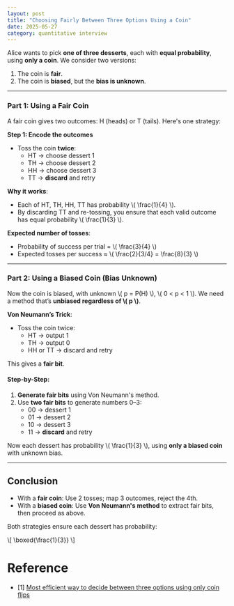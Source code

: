 ```yaml
---
layout: post
title: "Choosing Fairly Between Three Options Using a Coin"
date: 2025-05-27
category: quantitative interview
---
```


Alice wants to pick **one of three desserts**, each with **equal probability**, using **only a coin**. We consider two versions:

1. The coin is **fair**.
2. The coin is **biased**, but the **bias is unknown**.

---

### Part 1: Using a Fair Coin

A fair coin gives two outcomes: H (heads) or T (tails). Here's one strategy:

**Step 1: Encode the outcomes**
- Toss the coin **twice**:
  - HT → choose dessert 1
  - TH → choose dessert 2
  - HH → choose dessert 3
  - TT → **discard** and retry

**Why it works**:
- Each of HT, TH, HH, TT has probability \\( \frac{1}{4} \\).
- By discarding TT and re-tossing, you ensure that each valid outcome has equal probability \\( \frac{1}{3} \\).

**Expected number of tosses**:
- Probability of success per trial = \\( \frac{3}{4} \\)
- Expected tosses per success ≈ \\( \frac{2}{3/4} = \frac{8}{3} \\)

---

### Part 2: Using a Biased Coin (Bias Unknown)

Now the coin is biased, with unknown \\( p = P(H) \\), \\( 0 < p < 1 \\). We need a method that’s **unbiased regardless of \\( p \\)**.

**Von Neumann’s Trick**:
- Toss the coin twice:
  - HT → output 1
  - TH → output 0
  - HH or TT → discard and retry

This gives a **fair bit**.

#### Step-by-Step:

1. **Generate fair bits** using Von Neumann's method.
2. Use **two fair bits** to generate numbers 0–3:
   - 00 → dessert 1
   - 01 → dessert 2
   - 10 → dessert 3
   - 11 → **discard** and retry

Now each dessert has probability \\( \frac{1}{3} \\), using **only a biased coin** with unknown bias.

---

## Conclusion

- With a **fair coin**: Use 2 tosses; map 3 outcomes, reject the 4th.
- With a **biased coin**: Use **Von Neumann's method** to extract fair bits, then proceed as above.

Both strategies ensure each dessert has probability:

\\[
\boxed{\frac{1}{3}}
\\]

# Reference

* [1] [Most efficient way to decide between three options using only coin flips](https://www.reddit.com/r/math/comments/otx3w/most_efficient_way_to_decide_between_three/)